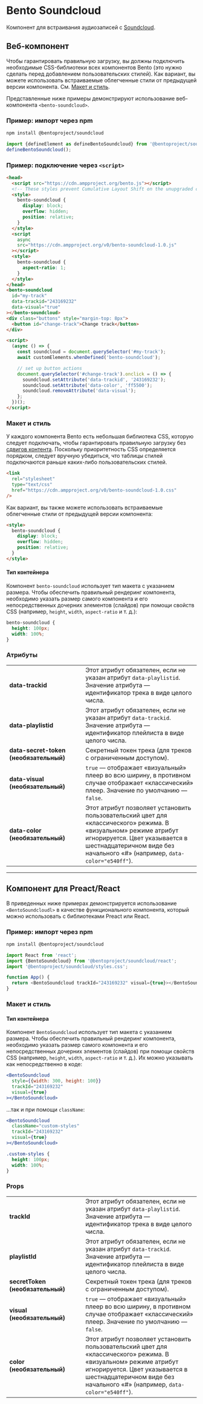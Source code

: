 # Bento Soundcloud

Компонент для встраивания аудиозаписей с [Soundcloud](https://soundcloud.com).

## Веб-компонент

Чтобы гарантировать правильную загрузку, вы должны подключить необходимые CSS-библиотеки всех компонентов Bento (это нужно сделать перед добавлением пользовательских стилей). Как вариант, вы можете использовать встраиваемые облегченные стили от предыдущей версии компонента. См. [Макет и стиль](#layout-and-style).

Представленные ниже примеры демонстрируют использование веб-компонента `<bento-soundcloud>`.

### Пример: импорт через npm

```sh
npm install @bentoproject/soundcloud
```

```javascript
import {defineElement as defineBentoSoundcloud} from '@bentoproject/soundcloud';
defineBentoSoundcloud();
```

### Пример: подключение через `<script>`

```html
<head>
  <script src="https://cdn.ampproject.org/bento.js"></script>
  <!-- These styles prevent Cumulative Layout Shift on the unupgraded custom element -->
  <style>
    bento-soundcloud {
      display: block;
      overflow: hidden;
      position: relative;
    }
  </style>
  <script
    async
    src="https://cdn.ampproject.org/v0/bento-soundcloud-1.0.js"
  ></script>
  <style>
    bento-soundcloud {
      aspect-ratio: 1;
    }
  </style>
</head>
<bento-soundcloud
  id="my-track"
  data-trackid="243169232"
  data-visual="true"
></bento-soundcloud>
<div class="buttons" style="margin-top: 8px">
  <button id="change-track">Change track</button>
</div>

<script>
  (async () => {
    const soundcloud = document.querySelector('#my-track');
    await customElements.whenDefined('bento-soundcloud');

    // set up button actions
    document.querySelector('#change-track').onclick = () => {
      soundcloud.setAttribute('data-trackid', '243169232');
      soundcloud.setAttribute('data-color', 'ff5500');
      soundcloud.removeAttribute('data-visual');
    };
  })();
</script>
```

### Макет и стиль

У каждого компонента Bento есть небольшая библиотека CSS, которую следует подключать, чтобы гарантировать правильную загрузку без [сдвигов контента](https://web.dev/cls/). Поскольку приоритетность CSS определяется порядком, следует вручную убедиться, что таблицы стилей подключаются раньше каких-либо пользовательских стилей.

```html
<link
  rel="stylesheet"
  type="text/css"
  href="https://cdn.ampproject.org/v0/bento-soundcloud-1.0.css"
/>
```

Как вариант, вы также можете использовать встраиваемые облегченные стили от предыдущей версии компонента:

```html
<style>
  bento-soundcloud {
    display: block;
    overflow: hidden;
    position: relative;
  }
</style>
```

#### Тип контейнера

Компонент `bento-soundcloud` использует тип макета с указанием размера. Чтобы обеспечить правильный рендеринг компонента, необходимо указать размер самого компонента и его непосредственных дочерних элементов (слайдов) при помощи свойств CSS (например, `height`, `width`, `aspect-ratio` и т. д.):

```css
bento-soundcloud {
  height: 100px;
  width: 100%;
}
```

### Атрибуты

<table>
  <tr>
    <td width="40%"><strong>data-trackid</strong></td>
    <td>Этот атрибут обязателен, если не указан атрибут <code>data-playlistid</code>.<br> Значение атрибута — идентификатор трека в виде целого числа.</td>
  </tr>
  <tr>
    <td width="40%"><strong>data-playlistid</strong></td>
    <td>Этот атрибут обязателен, если не указан атрибут <code>data-trackid</code>. Значение атрибута — идентификатор плейлиста в виде целого числа.</td>
  </tr>
  <tr>
    <td width="40%"><strong>data-secret-token (необязательный)</strong></td>
    <td>Секретный токен трека (для треков с ограниченным доступом).</td>
  </tr>
  <tr>
    <td width="40%"><strong>data-visual (необязательный)</strong></td>
    <td>
<code>true</code> — отображает «визуальный» плеер во всю ширину, в противном случае отображает «классический» плеер. Значение по умолчанию — <code>false</code>.</td>
  </tr>
  <tr>
    <td width="40%"><strong>data-color (необязательный)</strong></td>
    <td>Этот атрибут позволяет установить пользовательский цвет для «классического» режима. В «визуальном» режиме атрибут игнорируется. Цвет указывается в шестнадцатеричном виде без начального «#» (например, <code>data-color="e540ff"</code>).</td>
  </tr>
</table>

---

## Компонент для Preact/React

В приведенных ниже примерах демонстрируется использование `<BentoSoundcloudl>` в качестве функционального компонента, который можно использовать с библиотеками Preact или React.

### Пример: импорт через npm

```sh
npm install @bentoproject/soundcloud
```

```javascript
import React from 'react';
import {BentoSoundcloud} from '@bentoproject/soundcloud/react';
import '@bentoproject/soundcloud/styles.css';

function App() {
  return <BentoSoundcloud trackId="243169232" visual={true}></BentoSoundcloud>;
}
```

### Макет и стиль

#### Тип контейнера

Компонент `BentoSoundcloud` использует тип макета с указанием размера. Чтобы обеспечить правильный рендеринг компонента, необходимо указать размер самого компонента и его непосредственных дочерних элементов (слайдов) при помощи свойств CSS (например, `height`, `width`, `aspect-ratio` и т. д.). Их можно указывать как непосредственно в коде:

```jsx
<BentoSoundcloud
  style={{width: 300, height: 100}}
  trackId="243169232"
  visual={true}
></BentoSoundcloud>
```

...так и при помощи `className`:

```jsx
<BentoSoundcloud
  className="custom-styles"
  trackId="243169232"
  visual={true}
></BentoSoundcloud>
```

```css
.custom-styles {
  height: 100px;
  width: 100%;
}
```

### Props

<table>
  <tr>
    <td width="40%"><strong>trackId</strong></td>
    <td>Этот атрибут обязателен, если не указан атрибут <code>data-playlistid</code>.<br> Значение атрибута — идентификатор трека в виде целого числа.</td>
  </tr>
  <tr>
    <td width="40%"><strong>playlistId</strong></td>
    <td>Этот атрибут обязателен, если не указан атрибут <code>data-trackid</code>. Значение атрибута — идентификатор плейлиста в виде целого числа.</td>
  </tr>
  <tr>
    <td width="40%"><strong>secretToken (необязательный)</strong></td>
    <td>Секретный токен трека (для треков с ограниченным доступом).</td>
  </tr>
  <tr>
    <td width="40%"><strong>visual (необязательный)</strong></td>
    <td>
<code>true</code> — отображает «визуальный» плеер во всю ширину, в противном случае отображает «классический» плеер. Значение по умолчанию — <code>false</code>.</td>
  </tr>
  <tr>
    <td width="40%"><strong>color (необязательный)</strong></td>
    <td>Этот атрибут позволяет установить пользовательский цвет для «классического» режима. В «визуальном» режиме атрибут игнорируется. Цвет указывается в шестнадцатеричном виде без начального «#» (например, <code>data-color="e540ff"</code>).</td>
  </tr>
</table>
